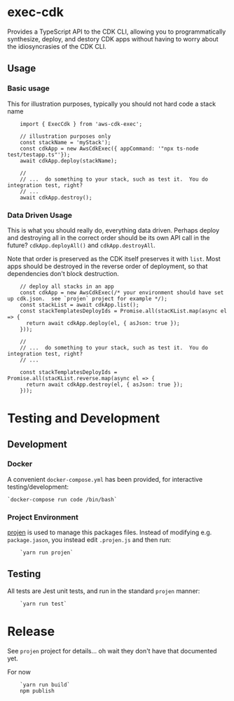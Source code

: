 # exec-cdk
Provides a TypeScript API to the CDK CLI, allowing you to programmatically synthesize, deploy, and destory CDK apps without
having to worry about the idiosyncrasies of the CDK CLI.

## Usage
### Basic usage
This for illustration purposes, typically you should not hard code a stack name

        import { ExecCdk } from 'aws-cdk-exec';

        // illustration purposes only
        const stackName = 'myStack');
        const cdkApp = new AwsCdkExec({ appCommand: '"npx ts-node test/testapp.ts"'});
        await cdkApp.deploy(stackName);
        
        // 
        // ...  do something to your stack, such as test it.  You do integration test, right?
        // ...
        await cdkApp.destroy();


### Data Driven Usage
This is what you should really do, everything data driven.  Perhaps deploy and destroying all in the correct
order should be its own API call in the future?  `cdkApp.deployAll()` and `cdkApp.destroyAll`.

Note that order is preserved as the CDK itself preserves it with `list`.  Most apps should be destroyed
in the reverse order of deployment, so that dependencies don't block destruction.

        // deploy all stacks in an app
        const cdkApp = new AwsCdkExec(/* your environment should have set up cdk.json.  see `projen` project for example */);
        const stackList = await cdkApp.list();
        const stackTemplatesDeployIds = Promise.all(stacKList.map(async el => {
          return await cdkApp.deploy(el, { asJson: true });
        }));

        // 
        // ...  do something to your stack, such as test it.  You do integration test, right?
        // ...
        
        const stackTemplatesDeployIds = Promise.all(stacKList.reverse.map(async el => {
          return await cdkApp.destroy(el, { asJson: true });
        }));



# Testing and Development
## Development
### Docker
A convenient `docker-compose.yml` has been provided, for interactive testing/development:

    `docker-compose run code /bin/bash`

### Project Environment
[projen]() is used to manage this packages files.  Instead of modifying e.g. `package.jason`, you instead edit 
`.projen.js` and then run:

        `yarn run projen`


## Testing
All tests are Jest unit tests, and run in the standard `projen` manner:

        `yarn run test`
        
# Release
See `projen` project for details... oh wait they don't have that documented yet.

For now

        `yarn run build`
        npm publish
